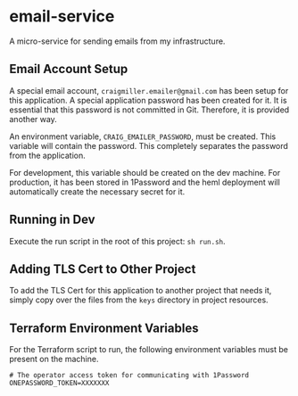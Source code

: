 # email-service

A micro-service for sending emails from my infrastructure.

## Email Account Setup

A special email account, `craigmiller.emailer@gmail.com` has been setup for this application. A special application password has been created for it. It is essential that this password is not committed in Git. Therefore, it is provided another way.

An environment variable, `CRAIG_EMAILER_PASSWORD`, must be created. This variable will contain the password. This completely separates the password from the application.

For development, this variable should be created on the dev machine. For production, it has been stored in 1Password and the heml deployment will automatically create the necessary secret for it.

## Running in Dev

Execute the run script in the root of this project: `sh run.sh`.

## Adding TLS Cert to Other Project

To add the TLS Cert for this application to another project that needs it, simply copy over the files from the `keys` directory in project resources.

## Terraform Environment Variables

For the Terraform script to run, the following environment variables must be present on the machine.

```
# The operator access token for communicating with 1Password
ONEPASSWORD_TOKEN=XXXXXXX
```
